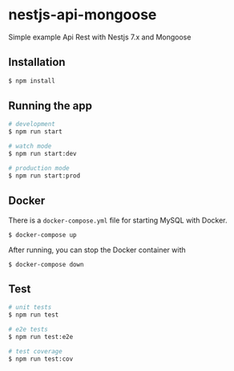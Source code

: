 # nestjs-api-mongoose

Simple example Api Rest with Nestjs 7.x and Mongoose

## Installation

```bash
$ npm install
```

## Running the app

```bash
# development
$ npm run start

# watch mode
$ npm run start:dev

# production mode
$ npm run start:prod
```

## Docker

There is a `docker-compose.yml` file for starting MySQL with Docker.

`$ docker-compose up`

After running, you can stop the Docker container with

`$ docker-compose down`

## Test

```bash
# unit tests
$ npm run test

# e2e tests
$ npm run test:e2e

# test coverage
$ npm run test:cov
```

